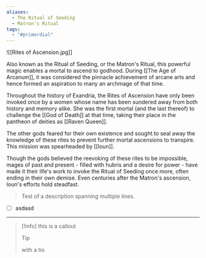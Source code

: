 ```yaml
---
aliases:
  - The Ritual of Seeding
  - Matron's Ritual
tags:
  - "#primordial"
---
```

![[Rites of Ascension.jpg]]

Also known as the Ritual of Seeding, or the Matron's Ritual, this powerful magic enables a mortal to ascend to godhood. During [[The Age of Arcanum]], it was considered the pinnacle achievement of arcane arts and hence formed an aspiration to many an archmage of that time.

Throughout the history of Exandria, the Rites of Ascension have only been invoked once by a women whose name has been sundered away from both history and memory alike. She was the first mortal (and the last thereof) to challenge the [[God of Death]] at that time, taking their place in the pantheon of deities as [[Raven Queen]].

The other gods feared for their own existence and sought to seal away the knowledge of these rites to prevent further mortal ascensions to transpire. This mission was spearheaded by [[Ioun]].

Though the gods believed the reevoking of these rites to be impossible, mages of past and present - filled with hubris and a desire for power - have made it their life's work to invoke the Ritual of Seeding once more, often ending in their own demise. Even centuries after the Matron's ascension, Ioun's efforts hold steadfast.

> Test of a description
> spanning multiple lines.

- [ ] asdasd

---

>[!info]
>this is a callout
>>[!tip]
>>with a tio



